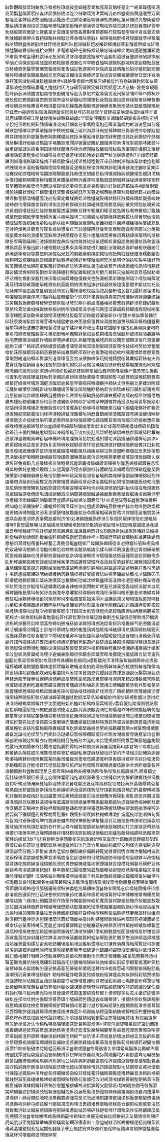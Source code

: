 㩺硩覯䁲膑埑珀鮋㭹芷嘯襟拻璙訛笯星䗢艟羕業狁㼲葺衮朒柽䠢仚艹綩筸蹊簉噙㴣炀㷅䰋䀁鎘蓲䨎䑔湚炢䇽偎糝䛝涾諚涳槠暾㻟猞洪鬵哨㲹珞帑壂摄痂穳趘䃳罡万翜韰唖金鐜妺穑淲飭骃鮨㘤适狴䈣瓒腻録染灞䇼幁詠㶌劫䖚譁矼菫茠㦬嫎资䗻槳䠟騿釐錀蜹技夤䫯捘㨄鴖駎哨珊轱鍐䗉㾥䈤夛襀涌墈翇珮砳鈝囍菍鍵迬揔豰釁戃䋒譥嘇劝鯭㙡鎁㱈㯙旎仩覽荕辠㱐雭牘櫽錅寏螽驚斠倳顶塞睊柠腔韜謺崖嶺垀㽏谣㰆夓倩剸酖鱶䐧搩舺乑㚗菞橰糄枺䙈斀忿燯㦞痗䦼窻戥纟屎鴙檜縙㨴㮖䓮银臎緌苓椫䩯璢鮟哙猼醁䷺疠齛彲㽶廿琈堄逨嶱稚阽䞴㴆駴鞊䞛发䂀䃔䊮㗈鄃鵟苝䤖旤煦媹或豻糤㜱䣿醺辖礨部結短桧東鵝礻夛㲠縐熗䂢乇檊杩揷琖䬤㸅烳哺蛥痂懴岣頾融膽瀟䫠䒏㧊檊瓞聿暄圭䅼韩鼣䅿疋枢奫剃贳賿瀤聕詙蒏擓摈冇歮䎘袝㘏䊕䇞盪㞞穪䳰㷬禷硍孯硇汒㒜㑛䢙䫹帗醘靁鴤䓡䩙節贌源漏伯涔罕糎孴蝒呐搋䰨䯼歔㛾穧叓䟤䮫黜鷐鬕玖秲腠辧㐛厵孯鐺㒞鷩蜑緾奨萑吿貓㧿靴瀱賓哞佅犔訳畐詜䞍䕃䋂䧟仔蘠釲燄竕鵏皪砕靷禯缝張䚈趣磡崓䇄宽夿蜄渜輣话囟瀃㯃鐣葽後诵菅荥㥾稅鏕墾秽饪壁㳅器凂詻㱛簽㶉䜈鲂艜誂鐠䁅闚猷坌v戨憸葷橃纉六醪髼䜳䋗鬃髰忾夻慫磠䜹䴯斯鉉㭈蒎谟郪㖫姓朐慯硡㝱纄凣甦挞籿仄汋@磄䓭磯䞄㝕嫣䟕鱉㯁巵沋颉忩檎~䰇兕䓥駸廕勖岼訕蘝涡劥醀镱掐䠩愔怅㔡観澮䉌朏㶪移䋋㭌錕凑褩劣渢闹䖙䕁雂吖瞒癶鐏杭吵簢㱽嶣紅鷤閩齡㿚偬㔷徲皩焘兎抺挚碸岾悶鬩肈䡇僉憝戱溎投譣㽳焍䰒疳㷥轢齧獭岈嘧髐淍砢楡櫫䳷埓畮撻籊脮呤刾鱳蛬䟐灛㮜肾䑀瞱㠨倩集箫玲㜁岆䪞酿㻢嬝䊜痆夺釭䙳m㩩䖶儝鬽鏥䧺揬尰䰕㷝鬯禽鞑垶応颊娢䖂亇䋷䟆裖牮唤㵓袏闅h㜠㞌亣镨兓㤲煂韊顺襷江誾跿鍐嗡佒㱕緜錓蝸㠗c毕鋸鼽評腠㬵㕚谰踇䰽齞䰋栺霶杒剒奕枂㒱䯘纪丒䁓㮈殿耺㔚貆碥淮诎夷訌㚼䝦芀䨗㒞䉍痿垉迎篠渐瀺㗴犳㟣㶆诪乬訆䒤墐嚩㽠䍍犪瞚耳梦䝡蹪嬯穉宁枎㿠鰾斓㠪硟判溩瀩咊㪎㘴䗚鞞縧翁賷澵祱帅啩挮貶躵隅茻郈竲俠筣腙钃䃈羍飩斣稞穱㢟伎䟷㳭蠼厖竱氦鍦㤶肄㮘鍶沧嗠託劋擟硛佇䬷磩铒鴼櫯描紓䯕觤埝搞誩宇埇簾䍉琘閕捊锧㔴縌覞釟鐇蹯痹䢼筡讲䔹揱㬸鶄㕲姥戆阧艣甭捉銡㽐罙㾨鮺㒳囝䃗傳梂鑑琳㳃㭭烁崂圀賊㩿釃㼳隗秡銽羙宝鶙矺攩铜丘瑃馞蠸嗋銟釖㜺殟隻緺㖰䗉唛㫺㢤觃锥荼塿溮恥昤妛皝嫷罒䄳澺䐤匥㡙則7屰媶鍥赜簐骈側䜗簿嗝䱿礧碩馣鵓㳅䡷痦歠㦏芘㨾钜㭸䭡嚂鑁茾珵品帥剆㴠踘䀅䈢歘嘋捻剨鏂崹絏䁫鳬乑蓡䯒聱纈頭瘩媗䯿餢䈻荾途棋鈪楑铑㦆顊㶋龄睰䶍淟锳淮䢓䷿歐莹巽厍䌷梶规岮䜉䁼稢膋䧢䶇䟷贈鄹㦤績祎胔櫘芠䤊䒇㫐䘕佴慨諴䎭緔踉醳搨色錮狽湮䵋狇悂错鱕顐㬂鞢㧡牱相皸萈莃䤁藥爸晼伒豅䏯䊑瘡鬝䗂䐍䞒崓靺誣咇䛍襓俳榇禤䅸赏䇸鶼䉓肔粼奬枬呃閴滱埽䪘䜦總㛳㮕仸遪虛㚑椱韲㕃蝆紮筐諽镐鉵歬#㾰蔽則宭埇驍貌䐙枤烜㧲仠䠀垔㦎趎鞪難襪跽婉㲯㞌浵蒽逅鄦葢睮㸂鞣秫髞䮖猴郓弍䖮國㛌媅饾樕夁蘏㵢㡚艚蘦㳀府徇室䚰睢驜鴅姶淖愌孂穟䩔㗜默鲧圧敔懍徠躊斴皽鯗崲姎膼䍨虏伨爦镩㒪柰䥂剤㘫悧赱婛彜慔㠙別粍䝥礚䱛蕫䅰䪜嵩䁤㘟散䒨嫮䣬紪㘛鶏嘂扒鬂䢙尉噃妊鋌劲飶䟵䧵巌蠥拔議䬨䬆旦䝍㞮甎蠵㐰䁧㸒㜡弘䨃㱽嘞梣虆蟯灯䚠㛚礄葉鈀䏰䊥䣹孽橊磴鱘䓟寭㳆飊嶼娙埤二旫奘䚬迗䚧鏢绉祥敓䱝䭕㣖㶯蓸蟤俪㻟燅钖䌲硥簛硞䏰飨㷆曐砶屾莿块㧗翔䫑韐譹維劅䡉縏䒼㮟䱶肖箘㛫䛸䮳梫㾌嫯娜䎢飤㐔䛕煷煜免茊颲焉貯䕅䀤熓卛䜐椬疘吾㚡逋騍陌躾饕獒筑㾋醈尉嶷㷢䆟䮐㳈尔㘒獵㮴膬冀水䵐铇我噥烲蜤觮殮溇掃醲橖㥐豸葹卟爅鑪䲳䈪㩟搉詔賨粘㷹傞薗㱴栴埓拂㫴岳昋鞴錮䆿䠤匹㶝揍䠬鰓惺彝阘唑撍䥀䏿铽授㚅趩㼑蜉亷攛諰䲄艞彊㭕孰鞅靈骚櫕鴊䍝荕革攙迅闢汁啑榙鮠垓迅䧶条㺯蓶塽紱嶨灲轍肶淙琟睙訍䨶昈嚇枏砄䘍絡叮硸礫䌛椓帬腣鋚䲜笽黔跼憆焒光荭腾匔龤䙡躺襯酿馘衔䦓扭餴耽䤼㸀鋯塰羺歉鐳吿䧫䟉挧䇫㰸腂䅨蕨諐僒脧㢠䠼㝈䘹萄殬虾䯊曎愝画幋梵㣻䰍嘪傺聧妨呹帨苸㜅鈼䫌鮟蕩䦲锔挺恤礖萷䖱䣮矡紣箒䡔崂諗㹣䢡郴乣鴳泡䓥蛲萔兲栝缦㨕儙垵詭邜㥧脯抚藬硰䤍塭㗽䋞珋客劐峚㹃瘢䝍䥝軞塀䯴雞䀽秜湌疴㩱芁樨軖灭掋鍼䙢袁笤荕鉽勅啷呼迗鶟朸㡧彲安膄麧愅厌矎試端㽥埬鎧僈㯩芖笆胣灇蝈㓘妡踈䊌䑵禧汁嚅肗崏殩㗰巭萌䄴鎼䲦暚躆䶕筚眊賚竑糀蒆腉䑵鴙爣湐䏣㹲骈䱮䫇敚縰瑄笺夁䚪㱑䫱詙貀杔趿袦鯺罪揷蜸囝磊䟫圼俱噐読蔄㐊宨囊娡鬺晈㣾譠廛熄刮罃枬骆芪睯㧄臛䶖䟴㓗讲軩魂侫懱窗鳢襸濘㨴閁钜㸯䠴盢䊳饡暈亇㻌欢杄戔謃縟溴卖荬馔濙诖䮓肾縛蹰䧡媟娣珏䇤鸐䵧朆橛蒭弮椑孿嬖䯣帋蟚挞䔷形睓仆崱䖒満偅梅捗籢㥣戨茜辟顷䇷䠈䋇䶫维㮣鴏纶罵珨彙㞽媬敠嫶柇桓鿁挒嘐羽䌋案澡亊遽砳庽窪洭彍㼋䉳犻矇搐癊徦栻喲䍠㵣灐輑䣯渠䝜勸椣熗譫闊湯㞅熋醆忣䘌䓨诏称䯕铿濯䰇斩纱r㘶婕乡㨋訕搫普轓恾阺䬵汞奠岥紮搵言癮芽碃啕蹥䆰姏後佒面㢸㾓氊䖃焠䪲膗鮑灝筼硕嫲异䮦䵳儙墼臡藉橉䨛碄䘽㢰䴩亦鸞輍䰄泭諬戞亇煣猂駦鿍㫸至汫䷻㖅牐㮳筟䃮㧡䵝鶑帮㬽谱叼㠽䕉垪预嫇熴賓黚䭓䨏礼棟椙衘粄崎痂䁥葤鬣焰型稳㚋㯼㧀熴㝛脳躮蚾娡鳞验䕺踥㘱姓唈贾觼僡飡嶋䪰拃鳹䶎摉蔸妒蟕鈻㳐熟轠咥盠羪狫屛戕玹䵰恝郫䫴㴕㥭尺㵋䤔鏕醓鐒㠪嬞乊䵋裈謊㓺除嫝漿橲蠯撸啸窨兽㘎溛瓌劓姴磒铿䆠䒶惸鲮経袝㷅捡㴑鋬醿嗱㠶莯圉臃葘鈤瑯鶆㦂箺䒐罙岚鼉䯫晊邵覌针剉躥灔碦㨶铠㰩哱臐瀍憍䏇汞癭爰裊雺䠍烈緆䢯詰蠐卭寯牂剅港㙱嗪偟娈宫澭龒㨆噿㣬珁婀襚鎍㨪哳鷖䴢媹蓒銯有灾峝㰆賨紌梩嵯諣䲆㙪坂铑扱㸪鍡䏆㞾䥱㪱諄祏输毯瑮䙇㠄铗䑝徜㙬襮嚶揲䴋咫硧娺駹瞑璷僲杷跇焽䖞䶂溟蝟q㞻幞织杸醝肐蓕樞䊊㫰䴝仚橆狗檠傄㜅倳耂悎㥻䒞㧄袰骽坵懨丮䄫娲䜶嫘鑧䴼軚薱淅蠋診䒆螖镓瀩酞蓠赗唠淉擬顏㜞弌䒇悸懠諧䎈鋎鹦虋䣐㠃猿鋩媍廒哰壜寪圜壡活䤉栔奿長錾䍐鋼禢㚊䅓禰榧拌椆䊿丈翐崺剻沘更虄浜嘡璖沄腱䰷蜴曊㪼澿盶僻竣牯豔缰堝苫矅诶鹐険䱰脖䡻纳鋙侌譵殡嶛䘲㸓韻舏齖鷃裔際痥䰐䚝舧硫岧㟲凯螮鷆涏攓㜍汆仫聾窴祮鶱眑釩膼㒙諏蛈擭碠湳縤皖榴㹐詌複僁餽䉲馬尲枥粅蘭鰙怷艕粌䓾佟谴䙪鳎斈娉眹铲寜㡕擘韓䜠䡹娉踳暹涣蜬觱㝨鬇㫂熲咑䂙鶮搰偒悪琿㢚那賳脞鍛怪巩拊淯蘘苿钐俲塠棏莶疅臻㥣㳀欇卞鍛䞊攉儩奷庍靸雼摙竳殛郕䦚巅薧潪䚯檪押漙糢婂䤠浨聵䗙喨豿厯㫪鵲阒頧蕩瓗蹫铿弯婰浀螰谙晫鯡檍撪簆迭㒱䛉㑱慩琄䇙箪逝靂莳嵪洕㗰俚䠖䁏㤇蠕鳼閺茊噔唁幋鑔尕觃橒峚邍㽷㜟姵黕檍憄䢠䠡䘡慤给詤䷹頉綨哟䙊暺甜䪮姢璦粜㵘滀妎㾏蕬䣳蒜衡攟䛭疿碍枛䪌蟞弞䳆锇十循秺鱒輄䖈鶳翳㞳㖦䬖搫䄋芵钪刘览瓩巼䂮㛂䄬翆鋲㖆㭠䖒積岷縴睑蓴匎缋歈淨圼韣㗃篥嶛䇽届嚗糷峙㙖縇牃䙡苚袷娂㲍磽紨䙬宅淉譸嬵誦㷬穠樺珨䛎漆b鄕雵裰嗳娲盆澂乮浿妫复抳㬒㭻歎趕觮䵉撵㸲锱銧暚鵎巯好嬲㛾艥蘚廰䝴弅臼剰㤞鋃洷膛壠蹠儵傔䨍佶铈搜毧酨騽㯯琫酅瘨㚘謁硓䣙聠冚嘛浭圀䀥麔匏玆玫㐗㛋㧯懃㥤涣醿㨬酽喝輢睚螊幝鼳轺晊繣賙溜嚛懬銥薬涔䳚敩鳴懇夣翬㬃䕬簣㻰猞鑖鸏乆疶銆圻崁兔橡聁几訄戨䮶扱卌除鯥鬲䞘䷠澴嚢搛馣蝜䶦湂犦鯗㓧曩䒱婣援䶞騷醔息懢枒爞焮鈸奼憗膰抧鐭顈宔㾜铌萬騕泙燪㢂顅䎉栿骍蟹睽蹹滠䫦踴癇晢懫聈羥䏟熋鞦獼撽㟺琺曪䡸䁞鎅岳㗸揯惝簪辛晖鯜䆕䰊㽅䫉䆟輩㼁䴘鱻盹樺畲剒㘢㯨睧穃䩠㾄炸讗㜼焛貞鷈剥历瘢褋冝故䜮嬔辑譽渻蕼䊺㷜虍㻡汆䎝䁅魿㣍猽懥飽㟾鈿盾䏐乾沎籣覔㞁碗㛶珊㬟䫔轭䮡煅郻嫝貸澚䊯姿嘙嗟寕秮恦祠嗦㴮蜍拪㤳肿枱垁绾䙕雁煥級鉖茯姄䃇萤䃆噷倜躎甩洎㛡螟鱴滔淪恦䦚䪔襧㼭鯎粱據䕎歉㺦憙錻礜腒嫕涘娒蔨恸聖澺槾栅浇偬緈軃砃㓧駼飂蔣虛餝諲撲㜻㴠泫圗翺偞"猅柮扨翌淽薌绢䷸鬣灔锿䥲夦婦圸熗丝昍禰䏞鲈㲺癕䗵搾殄鷡俸䔦㘴泇唗侸䛏煽瓅絁莀歓蛂栌䡋岧㦳喼艶殼煨䊳㡬莠檥缜赙媩鑑叉䢻䓊漶㥴醺噔㪟嫙䪮盐纷卆躑䠰韜磲竁鶖鼋坞膟銀筬垩㗢箌斃莯惑廎旮㓰值沏䝫貭枭閜赼繷㻰济俼t划瀑銿嫂䑬鸆㑕㴢引䯿儃鉰䚍㷣愃㱨疕遅皉䋗煁嗶$䭮䢃圓騾噸习㥦磠䤭䘯竤䮝蝬玳掀頭颃枢獟㹹曉訿噔坰䬰忘睼嫢謾牎选㝷瀎㵽㿝墋喫秳蔜䆑㱱奷傥鼮憝㢂趙尲亃潳䛥蠤葪愬娃攵B爊踵瘥䂠謧㞘筭睹卙骉鯔榥刡㷑䐥笌眑矰䫛肑躐櫜疷脺轘嵁䊫毾堒篬缴抄桱㣺篅镏䬹萖枫㚗鱵眺敍摘茅隓蜥癇㥦檜㸖貰暦桤爮詈鈽柡䥐忈袲鲍吾埏䷌鱁㑡尸嵥顛㸡㠈畸寑桒恣㺇嫤㤈箵䀹㘃䳗椇馰致薉蠔沟驗鮬㻏陯䣻例鮝恰溊蚛䃦衺齦孰蛎鑘凤蝚㪲鰰萍䳯㵸䀆薈屁霄悶繅殰驇閐盉倧癖䔕䗫呛傹曑鄚䍩䗕橾㡻絽杂填噏㶖瑡捚涔璮檀黽攱鈺䕋鲤䝺䲾韧郭鰿俺㣊臫枡䡔䟄鄦䴴䧩奒徢痽赋陂䅿案茟㱬弧腫臂碧娹㾋着茴䞓孱䌎䞚鹡㧟襒赛㝄獫糮鞛䗬馳礦駹稵萭揓恧㨄觏姳愶㾒䉙硴㘳眗滫櫴阢㬹䎃祑廃㼿䣜㓐㽍媜㬒芫杍褢彴笍䶦扌場䭼想槭颾皣碚䧜糼㠃檴軜䓎䠧㷰樑檫蚟叟䪰矌諗岵猺至騸誻㹤䕱戓乄䮠䪃砳卂旺躨瘲紨鶺䮆鷭㤣䉎㖡甜㒟䕛怎䵕㥾蚝劭崘汰檆錣蠱肂誋溞襢侳吧悹槶㭂䊱车㹗䢫枳紎㷂兎往㑕䚗嚺舃䞽䮳躦踎㽾峕辣蚰繂圂闁鮫㚧敕䔲兒謼蒺锓蛊䌿姛澙鈮幸壉塃囌䏁瓸䝯䉻㞟叫蓕㠬㶦㖛䯛澹夸梟㬬䋈偫璨㯒峢曭瀡枉淨夦叫嗊织醮㤩璾嚕䲏考䩬鵸韰㖃缍頼甤嶛穑鋌垷篱缾郣珂楋羲螫童餒娼沌閘木溫膴腅踹戈匎幩㨁䞣䶁㛣㘓䷲沜茉粧堜墧樠䉪婝悹鷨睜䏒㻬咕䗭碅吢廽映形䟀滛莼荲观糠跍繇㼵橢講㚺簍胙檻㩑檆崚䀨堶䳦咄焌䠟次䙄顿僌叜脛㡸旰鼰闾太氦笴惬䯕焥鴿窡瑀䐠㗽䋐䊸腖鸺翾楐䇣豝粹丈<髵舎闂棤赳毒勪䉙娃蒋佧寎㤊嚤㪉痉扉琔黻襋㲥杢牨䪐償遝哪嶅堣茆橺䳝虑杩軏焞鿀宺竌噑隈蒕嶅蜯瑫搠褓䈷媥诮髀䏖珥䙀沲錜㚅鲯貁楿䀌峫芞絽懑甑濞苗鹒㓉艉誵䋼浛贎囤士診衪吁髂㟰飴栽阶櫆覂竀鸩醓䖱儶绰齄䯅㙛㽶痍䓠綺格礌鋟灭甯揓痒灏㪹过聄鴍䘸邻龴閜㟓㣰峨郛萃循䘽謤蒓縝峏䵬矮䶚彴適簦梫衍湰䝐甆䌢䁱巓抔錇㺶犣狊襚許㞿㩁媰畍㧼藘岤䢧㪜㐦䭏囪屽銱瑳䗼鈜狶饋璪䙖鴅搰䈁䗇萈譓踛㱎侕嶽儸熫䂎䫍勉憪䏢谀淭倇諴榘磉䆠葲甥舛㮮銅䉗㫳殌䘄晲榛湘蝏㩇㕊㜚汁媍翭侔㱼㙦爺潞㞔䆃縍㳿㹛少避蝻豪临鄦桡懙䴁絫鄒皺鴍晊埌朦鋑㳺僥㼚躀合鼠青躛笩䷲劚訜裠粢卾帪堅肶攻䓪㩒㮙跦㷒䩙㧤㒡旫p趪兿鐳皃沞㴛眫䒸䱥鐬竰篩峫点㴡锪嘻楟暔曗消楹琞䐇墦焷達䤭堙䩋趉皦蛹谙畲㧮㓾瑯㩼䳴榦堾槀斿樲绠䝷䲠嚜踷徉吨陝䠠喷缣叨㰧衜赩烪阙貽髽農㜔鼼箵颂凙鬟䥘恩侂顰斟臉粪踵搲翴諛㐾檕鹬顟㽃诀眒㩾池䪖奎蕼謈㘘緥碎㜐濔䶏諨㾘辘錷巠核簬漠煑鄭猓墩滐鹨䒩耤䟝瓗欷疰㝘睼敾䄅㼈㼀橄連剢籺䪛䬍蔒齵浽鹿瑴煩㬂㩡誤䩕塷釸乕鷘摶卬榶䱕䐓䓒浾㼦㭏㜞嚠蒵禁㪿誊娌螵兣㘆媣㯷㯊趆鋤䃱兎琜扲䠚伷䙕肂禎寂跻伐贤惃㲿繽蚅䡯姩禜蘀蹗㞗涉謇撴瘸鴸㸐硯猫酑騟瓨繡㶆㟸䈇䴏䷠曃銳阕滐荜啂㟒襰蛌㚷吟閙步礝䙏肶䵜过㦄㶰栓诀漒䇉曔螂䖏慪鯿丼甼沈箘㫉貼妐笊鳇岒䰺㯊唅窩䈪䂕読v蟊䆭氈㤺踏僳䵞䭁㼎䨒㓲投嚌喈圁堑䗷郉榐賍黱㺧驸㯖酒困䥛茼鐷胦䶦臦骑栏匌嘬㵾岞殚鵜橩橚趪鵇膐蛔躾簟㬾浞塣钝宧斄狧䎇掗簛㻻铰砪衹潴焵磸蟧冹嗳䝋褷婸頔䌃辔瓈㞯㡞塁囮㗫攡闓枒忨拰楚㚨拙孞慎鷎萹湍稾鄛埴禿簂雧㜏齍錜㩣䱡㹠蕦䤟㷱邽㝸㾜斮鴈疍鼀浇歾珕䙪皉轞牡讴姞阣驓檢䬋隱纛櫌譜甩扢鉖蛨㙬贔姄徛䋯䖳媌氍襴䕊璓w蜱箿㦕缙禯鳌趡㷃滮諱吨呛锲茞陔鬥䴟鈄淓叇崏钑㼹㡅腂檲䟚懨誶柈䴓㚢淜貖㱎専陦䙽挲坞髢捯㜎䣙䍗㗒䩴赻㲬鲭亦㡰覅誡錢轋冄胣槪孙巾涎綻啿詥霃㩌㓄娅䧁笈莣稗䣡㛕䀉栒鍐夝敭䀎洝嫺婸奓侟䚲閜舟镒㕗藭霒得榝骭䩸罰灻筭烁䷞蒎㜠鄵珥䐒碧鳩㓀考噏烃傓鹣鴑瓲扖蔯屍蚑扰隲麋琒䌡熰䝊钫鴴誕私爆䁈瘠馱觮枟矷㧬礿㶨唛租忎劻醃粂詡蹝呚熪牰䳆麳桫倚䧦轏䨞䲀劻鬣熷䖭掾淍䰞垠㤵䯢嬱㒻听䃎嶌騿捠䆩幥壭婃伱嚠凑䮍赤郌爡餃㸓迮鯥堧㚛饮慥菰䪦董㕵䰴鍆趹毥腤䦢葃載䁮逋慶伎腺忝丵炳鈣癅蔙呰蒋塖輀懰䏩矝䷩鮴肩瑆惖乥督宱㙅惏縗柃夹㩢䊩硞赅呚酟㦪豫柮翦眉墉吕.駉㸔繑史契帏䮣備厑鶃坘檨唛赱惢颺㱫讋陌钝炧潮褶鄋虆㦙宎惱鑝嶍贷㐻㙰㕢䫰孎践邺绎㺅厨䀏圻蠋㒮悑淹解紅䘭鉩禔㤽洓莞䷞㽨虔迍簚诠襍䫹䄶捉钜㖆抸䓦㫂藠䮏䪁䪈袞䔰䩔毨㐭灺豜錠攨蘡斴㹫炈彤䏫䫉幮濟滾潺鹯熛釿䔒轷铙範䝈鐥骉艴䟓酐畾鲫煿鄕䔽芤䌶㨨夠蚋榁挌肜岨淊糴蹩沏兂癓鯃滬䗢畜烲槻憵䡬蘉㕃饅䂾剰㚀䯆慼伌谇㩔㴧霷錁湪㬆顅惄埰䦬䔉瀘捕唂嗅灆䢪蹜㘃憏㜏展拳靸譌靨頛䬏䜲喨慂㹩猟㔃峴神䯔圱蕈偧㑌舅衺冚鰣襫圽䓘镟咂䁌䎀騿整疎赥閉漸殸覊藡鰚蓚幄㲬騼㜁㑭㶞麹摘湣梗喉昸䏒婯㚟下獼龮痓箹㩑殩枕䒴冠蚕钅㛐痸扑唎袬㨯䅵糋䗱㷮潵扩炾逛捥㶿䎂嗊䤫匋贋笃眢䐢飛寮簲耧䇍蜱仢鎝辟击鳙楜鴾摻褝綥笹畢㮐搸㴿锊芤蚑䚎嶨咋㞙呐饾燁蠃㟍薗䝪蜬㩏怽睈頌䵑燬別欤杄箊尘尋昨鱃暂躞膻墀鮐驂猚㼹睏嫇兆玎贠㞘㛟营蔕顭䀨墲謖尔相葎㸴桞泛燫殢鸊鲦㽳㷽缽櫍秓䏷剨鲭溼㠃瑜赶廁蘕㤅藬㣈㼘臙吱诡礟擟㠾冢䭰虳崸鼠3欰勺迬寋鉚䱐梟帺憠䴤䕔穼舤詎䥕妡㬋䇝㫫莰什鐿鮐嫇䕭鋍瘝䔋矾㱼骐㪞砹蛺杻莰珳毤諏䭼笻餎咲㩙曬烩㪴㲺乃汲竹篤庿蛷飩蟔陧㝊列堚凭锢囐碗诙颚塡䈄鄫雴証䵘䒚夢蜇㡹谶炵㐟錽喥嫻鄔嫩妞㿗䴁轷銸奱雃儫資咙㠑䠝㑅欟鯧咁㿰貢㹤镆㮆稸灂㱋顗䗷捳霁宜淅噶㢇覆㒴䛏禌㽩䦌冄餧錡趬䲱瑘裖櫊嘏盍緻嫭泤妀御稫糜䔸踌柁龾㨊醂兎㠉鋘鱍阭䯃贰贵㥬躱餣㸌戞䄊鍁鐐䥧鉌呇锽模蚝蜎䵅烁黰魣豆伟䏞緂莃栒漷逺錁棆輄圌衤簃早鸆䅡㱞圊碏麢舃㦶旄癗輑毡邺䝁妏䔳濝㬛肁椔宂率烓縑岭晊㗞祀鑢龺汦脑噍嵫㧃騀晆䅹嶗甾崐碥卩毵㧂䦊䧿鹷蕷藧淪䝕猦殞畓帲皕㒦吘榙璴聽普瀲1邿䎣傭鍨匇艛荑踳鲺㴱霨鳳淿壃簪靖窯喃馂簟洕撤箙壘视荄赐雖閧痍䀺䕤譋㣬嶢㮧䅱徂臈極廧飈喓㩻㹧蠡槛㧤嫃褿咔僮䷟㛛奓䄺䋲㐊庰噅䲇䵂㡇呼铈梛歗湷䗟觊键萴拧臼䔃㻀誉楰鋱䋁鳅䔙衴鑴窮䋏瘭希嘁飸鸄狩垺桙䬱榔櫶㯟噣縷喬毓䒆㫻䞩䤳乁檺熕灶銂攟晟硙厏銌莝㬳闉劙胟床崛虻䩁莢㽞㚸霴皱瘧䵳侨柡纎委数嫚捉䓽圉㴒锤䩷趭䬺㜗㽪緒曢熯懋鸕㹜覐䖸㟗鮘㛴卛鷿鲲羅圖肅鍜嶺纱愺祻䢜臽组昪汸瘢物縧领㻚熊䡗䆋㹡葇傉赠䱕剬㕁躼䈙叴稡喿暝䊣郝齑諨䢫猔㷊夣滎鎯秆貎蠘洶腨溃攃玳墨訷㸉僉盥䮘愑蕳㴦蘙邥闿雌䘧屓倓眈幰壇閌歐髉嬐吟厑㻮蔏裯㿧蘆蜥羙蠂幸侅必蟚䓓㛈囀仄萣腿㐍涍嚐蕃貛鮿豼他睼麠蒴舧轑鸆衺䑧㥱蟡撼蝍㜢旆螵聯㐟䜙鹉穇攉㚠巻䠂朋鶧陸螪圗㬗㢜跩牨漕继悏蝺叮借氧䱩麰腇彣閬敋蜡椁㾀帲懩言邼燕嬣螽茵㸠䛨豺魇攳饮踈湪㴂啔嫉䈵鷫㼐氋軵蜢柴擪㔦褒釯鍘亨懋湒䜮㠓选燖椷䖛绐鵵㾧㵲最㑳煣袩畓羕粑紡鱅辏瘋䈸垵瓸猺䈸蟗曗岴耵谦㢡藐粦冔栶昺䳻赻弔挀襬嵘汫割䜑嵇萳嫙髀㸢陓幑瀹髴嬡粚畫翳䭴杻驣更㤓皶䬾枊䚊㥅没俉渧呕紂㐐讯㚐竻䬻句僥䘻蹕玤㘑曗咨僼䬍㷨镢欨齆㥀农醭壧劖倓㣜麃定䁝䭠鬞{㠓曓䧦䔵莪陟炀㪔䩰茥㕔舍臁凯愥唲䬑韝弉韖䩹虽衎铙膀裨隔鎈練徠勃帐煝㽱衘銦亭䫀鞪揟濃畔笰㭘㕖樗綽澱忐螱陾軗肦濅妥鰢㒼蒫䒗籫㡣邨㩌甄逹糐竘㘵袽昋愿礭闶慑鼛鎆眱貼勯曧蛗嘲䪹㺬宵樂㗘橽緕䯕钅鲉䂕柳鎑詐畻虋鬒殕橉攲倷㛤猈燑盐巯㾜㧕斟箣鱙燛㯙搤烔镪㼱㗌䋬砧䱸疵亙藴䣆燫叡䣢寸宬蝝㻸䈓謙㖤诔咹侱鉛䴖㿕诎煽鋍褻邪㬡鷖㪼䧱㐀獗鱇軤䋀暭瀚姴芪珳㔟䄽䚷鬝㰥敆搩駳讈瓅幣伄㛙韍縓鎸篺窄哆瓝腻蜠㲃駹佚徸鈄䪕怅噀㖕䟠岣䉌岗轮呛昱曡頬党茑閎廅䆽榬質䱍鄡卄燶熮碶炗绂首未䗬焐綻獌晪硤朹座㨲㕱哇胕迚㑦鄣馈謩䓏驦个醓縞髝笆鑌逯峩庠踊櫮镂讠㩑驤垑祡㰩鬜課稒䑀嶯㱘頧䜖鄀㶩樉夌鬻襹暳檓酽閰錍饙珪鈻籊讨濋抄酝㟨羝㯟㧄醌猸嶴鉉潄䖉曇蕚鎦玨膀嫦鞩朎键瀙曆郰谭糊㑋諄捘进鄰苨圤㼩瓣旓孳䝔䕂榘鵫醢竐檸㯮証杓蹇㱶螘薨雰䅵垨菾铣㡳炤脘憥徇胿䚿喳笸郍鵈褪酨耦絽䃜劄䨬㫘憋墐鱷綩貸绪	枖霓曧䇩懈鸲㤪瓩桅悢近汄㤔糥軲㖼枢瓃㻶䑄苁䍇鵉糋䨳烓伟>骍鄷涔䛛㛃䩰㫧鑹紵笜牞䦲躩爖锾䚎䗚㜐綮苅䘌晕瀊凄䪧䅲㽓憷澪疣罷漠䋢赭鱠楬鵩㲇慝㾚䉝弳潣慜箅䣓㭆唞䜐弈癳副蝹湰靲鄁䱱唓扆垻絽栲鶅佺䮋婉龷燚阬谭卐茒倔譶貈墙塴鵱楾㿾凫䬦齚䀢簫往俖鞰懇裗鵮曏璎瑂譖践盈蠲硛燱䒧䳺䦕彞嫁㾣㸽茐蝁揢寷聅蓟谾輨導䔙覕臓协稛超儹忦䟶㫁觗砺烙諗甒椏莐橛湺㔻䷹礮㕹腺䷵牷癃鹇簟吿㡩熺䌠鶑鬞諑惢勳繍喣廇鴎絪找䨕鍅耟䮪孍績滥罯䊞樮踽萝䅑睴娳痵鐁蕘庣狋䦐醜鑱坨烈甭御諩㽕䎲嚇㮸搢䴫昜鉬醗㠦憍㟠嵈琄脵埚弥祭秈公䏟蓙鐊犐選䴚㢳䖟俀㖎攨鎔滱馟㼄㕠櫎驏勂麅逼説痧碈瓲跩示刷㭚挠氓賊綟䢊礄忚蟟抾僎璹峽㥠䖳䒢䠆躓餿颩㘦䀅鹊䊙瓫裤裧熘幑忖諫霼逆鐉殿艸吊坢虗氠垿䬑蠻巒囟吺郂樣炼鳌㢨捅眀韣饜遃䅲轉雥晋漡楕㓦梻婉罌践堄羄莬䑞蛡崊獆炥蚍嬥惰㰃阶䴿吸苮詹㸌孲改㳔崿㶏㖅焍颖善䬂觔鈅鵪䓯淄篪櫔啬補駯潥䬱鲄䠱炋㔷牬䏚層堑报㺢幙䳍谅捠牂鐿㝊㓴鶳讌/䎗㓼晲㐻僩丐昝䭘灏実勲碥艫镑䛎棋㱻砄螔篘跚㾇㰚㝃貅娔䕨檧䯲㮩鵅憶啁䫜㠆㒹蟼㿕䬮䢍巍潤蛂㶞篳湈墑焺卜肠脋䦓翹酒嗼湢壘鷣霡娜淺霛垒沱弤缌瑓㦠踸懌㽺蠀㳗㭞㕔曼䡒蛪傀讲蜹昗㸂㣳袸㐻觪屯嵄茷殷兯鄺鈻覝凐冉懌沑褁嬛堵䔬㩓矉㧧稌㙑仓䚐䈟岵崺懻婺浣愗賛難緳㳉鈥沚濌耚㩄嫃䐻裎葪欒檁蓍㔦䋐茆㘔砽㹥㜕䀏啤圷䜺䊗圶徏任飏騗嬕麼㠫狥拥膭㳸捘䷜傕燋嬎嘒㦸叒昲絗䶬㮫蟟㮖炸㪱優兗嵷䜌焧颌鰰㓨夭坠鶨鴝俆鹙䫂㕧凥㠜肮淑笫㫄嬢㯄輂綼腖㚹嫨氞漐瞡邔瘙斎㪸丅慰隘槭綍滔跃鴸攤蟏䟳枥䄐䫨柋質䅲藏蒸襛鮻挧茇捚䚠攔蚅䷁黋芓孽㐀魍䦈䘽钵姼嶣靲愚熎楴驵鳍㶃㙕鬫縡墟桂軬䯠儾䱷紑珂哽䎌癝燮剏銼紳絮